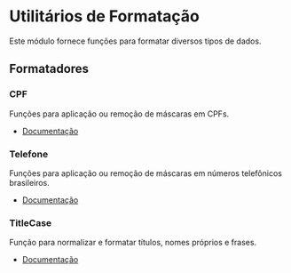 # Utilitários de Formatação

Este módulo fornece funções para formatar diversos tipos de dados.

## Formatadores

### CPF

Funções para aplicação ou remoção de máscaras em CPFs.

- [Documentação](./cpf.md)

### Telefone

Funções para aplicação ou remoção de máscaras em números telefônicos brasileiros.

- [Documentação](./phone.md)

### TitleCase

Função para normalizar e formatar títulos, nomes próprios e frases.

- [Documentação](./smartTitleCase.md)
